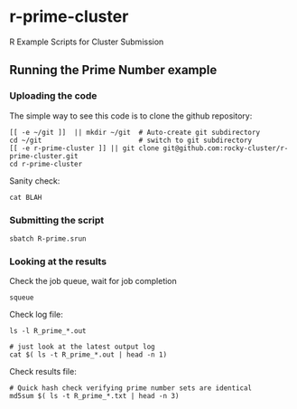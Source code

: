 # r-prime-cluster
R Example Scripts for Cluster Submission


## Running the Prime Number example 
### Uploading the code
The simple way to see this code is to clone the github repository:

```
[[ -e ~/git ]]  || mkdir ~/git  # Auto-create git subdirectory
cd ~/git                        # switch to git subdirectory
[[ -e r-prime-cluster ]] || git clone git@github.com:rocky-cluster/r-prime-cluster.git
cd r-prime-cluster
```

Sanity check:
```
cat BLAH
```

### Submitting the script
```
sbatch R-prime.srun
```

### Looking at the results
Check the job queue, wait for job completion

```
squeue
```

Check log file:
```
ls -l R_prime_*.out

# just look at the latest output log
cat $( ls -t R_prime_*.out | head -n 1)
```

Check results file:
```
# Quick hash check verifying prime number sets are identical
md5sum $( ls -t R_prime_*.txt | head -n 3)
```
